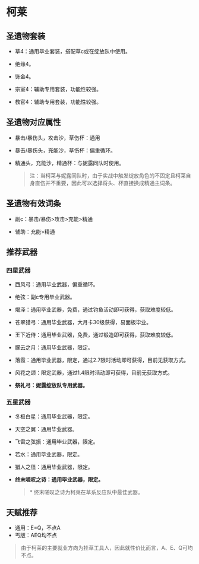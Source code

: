 # 柯莱

## 圣遗物套装  

- 草4：通用毕业套装，搭配草c或在绽放队中使用。  

- 绝缘4。  

- 饰金4。  

- 宗室4：辅助专用套装，功能性较强。  

- 教官4：辅助专用套装，功能性较强。  

## 圣遗物对应属性  

- 暴击/暴伤头，攻击沙，草伤杯：通用  

- 暴击/暴伤头，充能沙，草伤杯：偏重循环。  

- 精通头，充能沙，精通杯：与妮露同队时使用。  

  > 注：当柯莱与妮露同队时，由于实战中触发绽放角色的不固定且柯莱自身直伤并不重要，因此可以选择将头、杯直接换成精通主词条。  

## 圣遗物有效词条  

- 副c：暴击/暴伤>攻击>充能>精通  

- 辅助：充能>精通  

## 推荐武器  

### 四星武器  

- 西风弓：通用毕业武器，偏重循环。  

- 绝弦：副c专用毕业武器。  

- 竭泽：通用毕业武器，免费，通过钓鱼活动即可获得，获取难度较低。  

- 苍翠猎弓：通用毕业武器，大月卡30级获得，易面板毕业。  

- 王下近侍：通用毕业武器，免费，通过锻造即可获得，获取难度较低。  

- 朦云之月：通用毕业武器，限定。  

- 落霞：通用毕业武器，限定，通过2.7限时活动即可获得，目前无获取方式。  

- 风花之颂：限定武器，通过1.4限时活动即可获得，目前无获取方式。  

- **祭礼弓：妮露绽放队专用武器。**  

### 五星武器  

- 冬极白星：通用毕业武器，限定。  

- 天空之翼：通用毕业武器。  

- 飞雷之弦振：通用毕业武器，限定。  

- 若水：通用毕业武器，限定。  

- 猎人之径：通用毕业武器，限定。  

- **终末嗟叹之诗：通用毕业武器，限定。**  

  > \* 终末嗟叹之诗为柯莱在草系反应队中最佳武器。

## 天赋推荐  

- 通用：E=Q，不点A  
- 丐版：AEQ均不点  

> 由于柯莱的主要就业方向为挂草工具人，因此就性价比而言，A、E、Q可均不点。  

